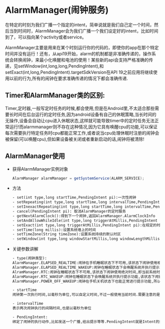# AlarmManager(闹钟服务)

在特定的时刻为我们广播一个指定的intent，简单说就是我们自己定一个时间，然后当到时间时，AlarmManager会为我们广播一个我们设定好的intent，比如时间到了，可以指向某个activity或者service。

AlarmManager主要是用来在某个时刻运行你的代码的，即使你的app在那个特定时间并没有运行！还有，从api19开始，alarm的机制都是非准确传递的，操作系统会转换闹钟，来最小化唤醒和电池的使用！某些新的api会支持严格准确的传递，见setWindow(int,long,long,PendingIntent),和setExact(int,long,PendingIntent).targetSdkVersion在API 19之前应用将继续使用以前的行为,所有的闹钟在要求准确传递的情况下都会准确传递.

## Timer和AlarmManager类的区别:

Timer,定时器,一般写定时任务的时候,都会使用,但是在Android里,不太适合那些需要长时间在后台运行的定时任务,因为android设备有自己的休眠策略,当长时间的无操作,设备会自动让cpu进入休眠状态,这样就可能导致timer中的定时任务无法正常运行!而alarmmanager则不存在这种情况,因为它具有唤醒cpu的功能,可以保证每次需要执行特定任务时cpu都能正常工作,或者说当cpu处理休眠时注册的闹钟会被保留(可以唤醒cpu),但如果设备被关闭或者重新启动的话,闹钟将被清除!

## AlarmManager使用

- 获得AlarmManager实例对象

  ```java
  AlarmManager alarmManager = getSystemService(ALARM_SERVICE);
  ```

- 方法

  ```txt
  - set(int type,long startTime,PendingIntent pi):一次性闹钟
  - setRepeating(int type,long startTime,long intervalTime,PendingIntent pi):重复性闹钟,和3有区别,3闹钟间隔时间不固定
  - setInexactRepeating(int type,long startTime,long intervalTime,PendingIntent pi):重复性闹钟,时间不固定
  - cancel(PendingIntent pi): 取消AlarmManager的定时服务
  - getNextAlarmClock():得到下一个闹钟,返回AlarmManager.AlarmClockInfo
  - setAndAllowWhileIdle(int type,long triggerAtMillis,PendingIntent pi):和set方法类似,这个闹钟运行在系统处于低电模式时有效
  - setExact(int type,long triggerAtMillis,PendingIntent pi):在规定的时间精确的执行闹钟,比set方法设置的精度更高
  - setTime(long millis):设置系统墙上的时间
  - setTimeZone(String timeZone):设置系统持续的默认时区
  - setWindow(int type,long windowStartMillis,long windowLengthMillis,PendingIntent pi):设置一个闹钟在给定的时间窗触发.类似set,该方法允许应用程序精确的控制操作系统调整闹钟触发时间的程度.
  ```

- 关键参数讲解

  ```txt
  - type(闹钟类型):
  AlarmManager.ELAPSED_REALTIME:闹钟在手机睡眠状态下不可用,该状态下闹钟使用相对时间(相对于系统启动开始),状态值为3.
  AlarmManager.ELAPSED_REALTIME_WAKEUP:闹钟在睡眠状态下会唤醒系统并执行提示功能,该状态下闹钟也使用相对时间,状态值为2
  AlramManager.RTC:闹钟在睡眠状态下不可用,该状态下闹钟使用绝对时间,即当前系统时间,状态值为1
  AlarmManager.RTC_WAKEUP:闹钟在睡眠状态下会唤醒系统并执行提示功能,该状态下闹钟使用绝对时间,状态值0
  AlarmManager.POWER_OFF_WAKEUP:闹钟在手机关机状态下也能正常进行提示功能,所以是5个状态中用的最多的状态之一,该状态下闹钟也是用绝对时间,状态值为4
  
  - startTime
  闹钟第一次执行时间,以毫秒为单位,可以自定义时间,不过一般使用当前时间.需要注意的是,本属性与第一个属性密切相关,如果第一个参数对应的闹钟使用的是相对时间,那么本属性就得使用相对时间,比如当前时间就表示为SystemClock.elapsedRealtime();如果第一个参数对应的闹钟使用的是绝对时间,那么本属性就得使用绝对时间,System.currentTimeMillis();
  
  - intervalTime
  表示两次闹钟执行的间隔时间,也是以毫秒为单位
  
  - PendingIntent:
  绑定了闹钟的执行动作,比如发送一个广播,给出提示等等.PendingIntent就是Intent的封装类,需要注意的是,如果是通过启动服务来实现闹钟提示的话,PendingIntent对象的获取就应该采用PendingIntent.getService(Context,int,Intent,int)方法.如果是通过广播来实现闹钟提示的话,PendingIntent对象的获取就应该采用PendingIntent.getBroadcast(Context,int,Intent,int)方法.如果采用Activity的方式来实现闹钟提示的话,PendingIntent对象的获取就应该采用PendingIntent.getActivity(Context,int,Intent,int)方法
  ```

  